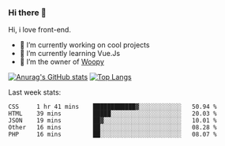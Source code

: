 ### Hi there 👋

<!--
**Alexis-Elaxis/Alexis-Elaxis** is a ✨ _special_ ✨ repository because its `README.md` (this file) appears on your GitHub profile.-->

Hi, i love front-end.

- 🔭 I’m currently working on cool projects
- 🌱 I’m currently learning Vue.Js
- 👯 I’m the owner of [Woopy](https://github.com/Alexis-Elaxis/Woopy)
<!-- - 🤔 I’m looking for help with ...
- 💬 Ask me about ...
- 📫 How to reach me: ...
- 😄 Pronouns: ...
- ⚡ Fun fact: I have a Youtube Channel (AlexSki)-->

[![Anurag's GitHub stats](https://github-readme-stats.vercel.app/api?username=Alexis-Elaxis&theme=tokyonight&count_private=true&show_icons=true)](https://github.com/anuraghazra/github-readme-stats)
[![Top Langs](https://github-readme-stats.vercel.app/api/top-langs/?username=Alexis-Elaxis&layout=compact&theme=tokyonight&count_private=true&show_icons=true)](https://github.com/anuraghazra/github-readme-stats)

Last week stats:
<!--START_SECTION:waka-->

```text
CSS     1 hr 41 mins    ████████████▓░░░░░░░░░░░░   50.94 %
HTML    39 mins         █████░░░░░░░░░░░░░░░░░░░░   20.03 %
JSON    19 mins         ██▓░░░░░░░░░░░░░░░░░░░░░░   10.01 %
Other   16 mins         ██░░░░░░░░░░░░░░░░░░░░░░░   08.28 %
PHP     16 mins         ██░░░░░░░░░░░░░░░░░░░░░░░   08.07 %
```

<!--END_SECTION:waka-->
